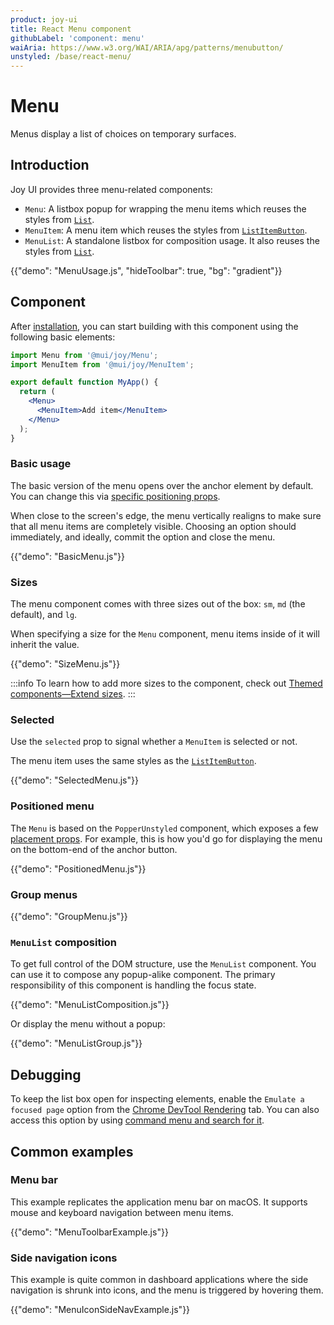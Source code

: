 ```yaml
---
product: joy-ui
title: React Menu component
githubLabel: 'component: menu'
waiAria: https://www.w3.org/WAI/ARIA/apg/patterns/menubutton/
unstyled: /base/react-menu/
---
```


# Menu

<p class="description">Menus display a list of choices on temporary surfaces.</p>

## Introduction

Joy UI provides three menu-related components:

- `Menu`: A listbox popup for wrapping the menu items which reuses the styles from [`List`](/joy-ui/react-list/).
- `MenuItem`: A menu item which reuses the styles from [`ListItemButton`](/joy-ui/react-list/).
- `MenuList`: A standalone listbox for composition usage. It also reuses the styles from [`List`](/joy-ui/react-list/).

{{"demo": "MenuUsage.js", "hideToolbar": true, "bg": "gradient"}}

## Component

After [installation](/joy-ui/getting-started/installation/), you can start building with this component using the following basic elements:

```jsx
import Menu from '@mui/joy/Menu';
import MenuItem from '@mui/joy/MenuItem';

export default function MyApp() {
  return (
    <Menu>
      <MenuItem>Add item</MenuItem>
    </Menu>
  );
}
```

### Basic usage

The basic version of the menu opens over the anchor element by default.
You can change this via [specific positioning props](#menu-positioning).

When close to the screen's edge, the menu vertically realigns to make sure that all menu items are completely visible.
Choosing an option should immediately, and ideally, commit the option and close the menu.

{{"demo": "BasicMenu.js"}}

### Sizes

The menu component comes with three sizes out of the box: `sm`, `md` (the default), and `lg`.

When specifying a size for the `Menu` component, menu items inside of it will inherit the value.

{{"demo": "SizeMenu.js"}}

:::info
To learn how to add more sizes to the component, check out [Themed components—Extend sizes](/joy-ui/customization/themed-components/#extend-sizes).
:::

### Selected

Use the `selected` prop to signal whether a `MenuItem` is selected or not.

The menu item uses the same styles as the [`ListItemButton`](/joy-ui/react-list/#selected).

{{"demo": "SelectedMenu.js"}}

### Positioned menu

The `Menu` is based on the `PopperUnstyled` component, which exposes a few [placement props](/base/react-popper/#placement).
For example, this is how you'd go for displaying the menu on the bottom-end of the anchor button.

{{"demo": "PositionedMenu.js"}}

### Group menus

{{"demo": "GroupMenu.js"}}

### `MenuList` composition

To get full control of the DOM structure, use the `MenuList` component.
You can use it to compose any popup-alike component.
The primary responsibility of this component is handling the focus state.

{{"demo": "MenuListComposition.js"}}

Or display the menu without a popup:

{{"demo": "MenuListGroup.js"}}

## Debugging

To keep the list box open for inspecting elements, enable the `Emulate a focused page` option from the [Chrome DevTool Rendering](https://developer.chrome.com/docs/devtools/rendering/apply-effects/#emulate-a-focused-page) tab.
You can also access this option by using [command menu and search for it](https://developer.chrome.com/docs/devtools/command-menu/).

## Common examples

### Menu bar

This example replicates the application menu bar on macOS.
It supports mouse and keyboard navigation between menu items.

{{"demo": "MenuToolbarExample.js"}}

### Side navigation icons

This example is quite common in dashboard applications where the side navigation is shrunk into icons, and the menu is triggered by hovering them.

{{"demo": "MenuIconSideNavExample.js"}}
